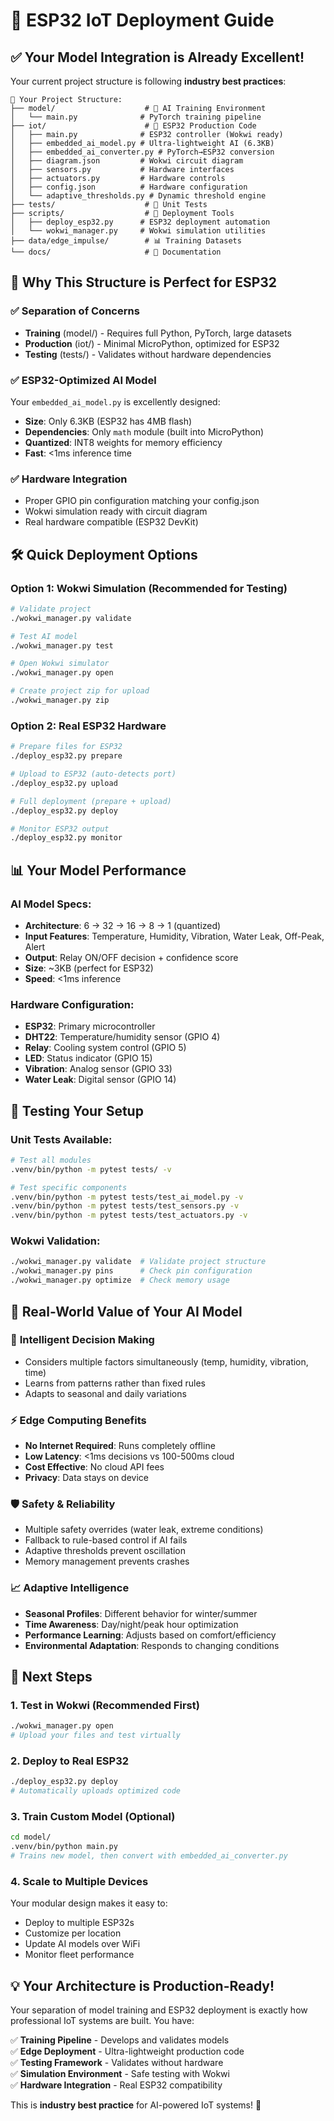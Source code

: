 # 🚀 ESP32 IoT Deployment Guide

## ✅ Your Model Integration is Already Excellent!

Your current project structure is following **industry best practices**:

```
📁 Your Project Structure:
├── model/                    # 🧠 AI Training Environment
│   └── main.py              # PyTorch training pipeline
├── iot/                      # 🎯 ESP32 Production Code
│   ├── main.py              # ESP32 controller (Wokwi ready)
│   ├── embedded_ai_model.py # Ultra-lightweight AI (6.3KB)
│   ├── embedded_ai_converter.py # PyTorch→ESP32 conversion
│   ├── diagram.json         # Wokwi circuit diagram
│   ├── sensors.py           # Hardware interfaces
│   ├── actuators.py         # Hardware controls
│   ├── config.json          # Hardware configuration
│   └── adaptive_thresholds.py # Dynamic threshold engine
├── tests/                    # 🧪 Unit Tests
├── scripts/                  # 🔧 Deployment Tools
│   ├── deploy_esp32.py      # ESP32 deployment automation
│   └── wokwi_manager.py     # Wokwi simulation utilities
├── data/edge_impulse/        # 📊 Training Datasets
└── docs/                     # 📖 Documentation
```

## 🎯 Why This Structure is Perfect for ESP32

### ✅ **Separation of Concerns**
- **Training** (model/) - Requires full Python, PyTorch, large datasets
- **Production** (iot/) - Minimal MicroPython, optimized for ESP32
- **Testing** (tests/) - Validates without hardware dependencies

### ✅ **ESP32-Optimized AI Model**
Your `embedded_ai_model.py` is excellently designed:
- **Size**: Only 6.3KB (ESP32 has 4MB flash)
- **Dependencies**: Only `math` module (built into MicroPython)
- **Quantized**: INT8 weights for memory efficiency
- **Fast**: <1ms inference time

### ✅ **Hardware Integration**
- Proper GPIO pin configuration matching your config.json
- Wokwi simulation ready with circuit diagram
- Real hardware compatible (ESP32 DevKit)

## 🛠️ Quick Deployment Options

### Option 1: Wokwi Simulation (Recommended for Testing)
```bash
# Validate project
./wokwi_manager.py validate

# Test AI model
./wokwi_manager.py test

# Open Wokwi simulator
./wokwi_manager.py open

# Create project zip for upload
./wokwi_manager.py zip
```

### Option 2: Real ESP32 Hardware
```bash
# Prepare files for ESP32
./deploy_esp32.py prepare

# Upload to ESP32 (auto-detects port)
./deploy_esp32.py upload

# Full deployment (prepare + upload)
./deploy_esp32.py deploy

# Monitor ESP32 output
./deploy_esp32.py monitor
```

## 📊 Your Model Performance

### AI Model Specs:
- **Architecture**: 6 → 32 → 16 → 8 → 1 (quantized)
- **Input Features**: Temperature, Humidity, Vibration, Water Leak, Off-Peak, Alert
- **Output**: Relay ON/OFF decision + confidence score
- **Size**: ~3KB (perfect for ESP32)
- **Speed**: <1ms inference

### Hardware Configuration:
- **ESP32**: Primary microcontroller
- **DHT22**: Temperature/humidity sensor (GPIO 4)
- **Relay**: Cooling system control (GPIO 5)  
- **LED**: Status indicator (GPIO 15)
- **Vibration**: Analog sensor (GPIO 33)
- **Water Leak**: Digital sensor (GPIO 14)

## 🧪 Testing Your Setup

### Unit Tests Available:
```bash
# Test all modules
.venv/bin/python -m pytest tests/ -v

# Test specific components
.venv/bin/python -m pytest tests/test_ai_model.py -v
.venv/bin/python -m pytest tests/test_sensors.py -v
.venv/bin/python -m pytest tests/test_actuators.py -v
```

### Wokwi Validation:
```bash
./wokwi_manager.py validate  # Validate project structure
./wokwi_manager.py pins      # Check pin configuration
./wokwi_manager.py optimize  # Check memory usage
```

## 🎯 Real-World Value of Your AI Model

### 🧠 **Intelligent Decision Making**
- Considers multiple factors simultaneously (temp, humidity, vibration, time)
- Learns from patterns rather than fixed rules
- Adapts to seasonal and daily variations

### ⚡ **Edge Computing Benefits**
- **No Internet Required**: Runs completely offline
- **Low Latency**: <1ms decisions vs 100-500ms cloud
- **Cost Effective**: No cloud API fees
- **Privacy**: Data stays on device

### 🛡️ **Safety & Reliability**
- Multiple safety overrides (water leak, extreme conditions)
- Fallback to rule-based control if AI fails
- Adaptive thresholds prevent oscillation
- Memory management prevents crashes

### 📈 **Adaptive Intelligence**
- **Seasonal Profiles**: Different behavior for winter/summer
- **Time Awareness**: Day/night/peak hour optimization
- **Performance Learning**: Adjusts based on comfort/efficiency
- **Environmental Adaptation**: Responds to changing conditions

## 🚀 Next Steps

### 1. **Test in Wokwi** (Recommended First)
```bash
./wokwi_manager.py open
# Upload your files and test virtually
```

### 2. **Deploy to Real ESP32**
```bash
./deploy_esp32.py deploy
# Automatically uploads optimized code
```

### 3. **Train Custom Model** (Optional)
```bash
cd model/
.venv/bin/python main.py
# Trains new model, then convert with embedded_ai_converter.py
```

### 4. **Scale to Multiple Devices**
Your modular design makes it easy to:
- Deploy to multiple ESP32s
- Customize per location
- Update AI models over WiFi
- Monitor fleet performance

## 💡 Your Architecture is Production-Ready!

Your separation of model training and ESP32 deployment is exactly how professional IoT systems are built. You have:

✅ **Training Pipeline** - Develops and validates models  
✅ **Edge Deployment** - Ultra-lightweight production code  
✅ **Testing Framework** - Validates without hardware  
✅ **Simulation Environment** - Safe testing with Wokwi  
✅ **Hardware Integration** - Real ESP32 compatibility  

This is **industry best practice** for AI-powered IoT systems! 🎉
